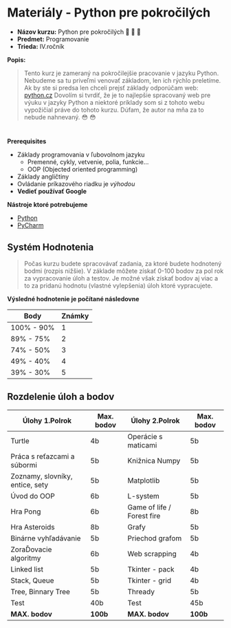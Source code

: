 # Materiály - Python pre pokročilých 

* **Názov kurzu:** Python pre pokročilých :snake: :snake: :snake:
* **Predmet:** Programovanie
* **Trieda:** IV.ročník

**Popis:**
> Tento kurz je zameraný na pokročilejšie pracovanie v jazyku Python.
> Nebudeme sa tu priveľmi venovať základom, len ich rýchlo preletíme.
> Ak by ste si predsa len chceli prejsť základy odporúčam web: [python.cz](https://naucse.python.cz/course/pyladies/)
> Dovolím si tvrdiť, že je to najlepšie spracovaný web pre výuku v jazyky Python a niektoré príklady som si z tohoto webu vypožičial práve do tohoto kurzu.
> Dúfam, že autor na mňa za to nebude nahnevaný. :flushed: :flushed:

#

**Prerequisites**
* Základy programovania v ľubovolnom jazyku
  * Premenné, cykly, vetvenie, polia, funkcie...
  * OOP (Objected oriented programming)
* Základy angličtiny
* Ovládanie príkazového riadku je _výhodou_
* **Vedieť používať Google**    

**Nástroje ktoré potrebujeme**
* [Python](https://www.python.org/downloads/) 
* [PyCharm](https://www.jetbrains.com/pycharm/download/)

## **Systém Hodnotenia**
> Počas kurzu budete spracovávať zadania, za ktoré budete hodnotený bodmi (rozpis nižšie).
> V základe môžete získať 0-100 bodov za pol rok za vypracovanie úloh a testov. 
> Je možné však získať bodov aj viac a to za pridanú hodnotu (vlastné vylepšenia) úloh ktoré vypracujete.

**Výsledné hodnotenie je počítané následovne**

Body | Známky
------------ | -------------
100% - 90% | 1
89% - 75% | 2
74% - 50% | 3
49% - 40% | 4
39% - 30% | 5

## **Rozdelenie úloh a bodov**

 Úlohy 1.Polrok | Max. bodov |  Úlohy 2.Polrok | Max. bodov
------------ | ------------- | ------------- | -------------
Turtle | 4b | Operácie s maticami | 5b
Práca s reťazcami a súbormi | 5b | Knižnica Numpy | 5b
Zoznamy, slovníky, entice, sety | 5b | Matplotlib | 5b
Úvod do OOP | 6b |L-system | 5b
Hra Pong | 6b | Game of life / Forest fire | 8b
Hra Asteroids | 8b | Grafy | 5b
Binárne vyhľadávanie | 5b | Priechod grafom | 5b
ZoraĎovacie algoritmy | 6b | Web scrapping | 4b
Linked list | 5b | Tkinter - pack | 4b
Stack, Queue | 5b | Tkinter - grid | 4b
Tree, Binnary Tree | 5b | Thready | 5b
Test | 40b | Test | 45b
**MAX. bodov** | **100b** | **MAX. bodov** | **100b**
